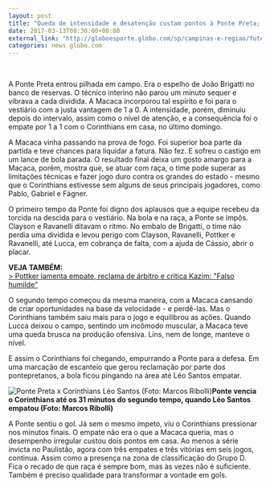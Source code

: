 ```yaml
---
layout: post
title: "Queda de intensidade e desatenção custam pontos à Ponte Preta; análise "
date: 2017-03-13T08:30:00+00:00
external_link: "http://globoesporte.globo.com/sp/campinas-e-regiao/futebol/times/ponte-preta/noticia/2017/03/queda-de-intensidade-e-desatencao-custam-pontos-ponte-preta-analise.html"
categories: news globo.com
---
```

&nbsp;

A Ponte Preta entrou pilhada em campo. Era o espelho de João Brigatti no banco de reservas. O técnico interino não parou um minuto sequer e vibrava a cada dividida. A Macaca incorporou tal espírito e foi para o vestiário com a justa vantagem de 1 a 0. A intensidade, porém, diminuiu depois do intervalo, assim como o nível de atenção, e a consequência foi o empate por 1 a 1 com o Corinthians em casa, no último domingo.&nbsp;

A Macaca vinha passando na prova de fogo. Foi superior boa parte da partida e teve chances para liquidar a fatura. Não fez. E sofreu o castigo em um lance de bola parada. O resultado final deixa um gosto amargo para a Macaca, porém, mostra que, se atuar com raça, o time pode superar as limitações técnicas e fazer jogo duro contra os grandes do estado - mesmo que o Corinthians estivesse sem alguns de seus principais jogadores, como Pablo, Gabriel e Fágner.

O primeiro tempo da Ponte foi digno dos aplausos que a equipe recebeu da torcida na descida para o vestiário. Na bola e na raça, a Ponte se impôs. Clayson e Ravanelli ditavam o ritmo. No embalo de Brigatti, o time não perdia uma dividida e levou perigo com Clayson, Ravanelli, Pottker e Ravanelli, até Lucca, em cobrança de falta, com a ajuda de Cássio, abrir o placar.&nbsp;

**VEJA TAMBÉM:**  
[\> Pottker lamenta empate, reclama de árbitro e critica Kazim: "Falso humilde"](http://globoesporte.globo.com/sp/campinas-e-regiao/futebol/times/ponte-preta/noticia/2017/03/pottker-lamenta-empate-reclama-de-arbitro-e-critica-kazim-falso-humilde.html)

O segundo tempo começou da mesma maneira, com a Macaca cansando de criar oportunidades na base da velocidade - e perdê-las. Mas o Corinthians também saiu mais para o jogo e equilibrou as ações. Quando Lucca deixou o campo, sentindo um incômodo muscular, a Macaca teve uma queda brusca na produção ofensiva. Lins, nem de longe, manteve o nível.

E assim o Corinthians foi chegando, empurrando a Ponte para a defesa. Em uma marcação de escanteio que gerou reclamação por parte dos pontepretanos, a bola ficou pingando na área até Léo Santos empatar.&nbsp;

 ![Ponte Preta x Corinthians Léo Santos (Foto: Marcos Ribolli)](http://s2.glbimg.com/9fbJuvh2kKZYg73D3UOSYTP1qZU=/0x85:1000x606/690x360/s.glbimg.com/es/ge/f/original/2017/03/12/rib4086.jpg "Ponte Preta x Corinthians Léo Santos (Foto: Marcos Ribolli)")**Ponte vencia o Corinthians até os 31 minutos do segundo tempo, quando Léo Santos empatou (Foto: Marcos Ribolli)**

A Ponte sentiu o gol. Já sem o mesmo ímpeto, viu o Corinthians pressionar nos minutos finais. O empate não era o que a Macaca queria, mas o desempenho irregular custou dois pontos em casa. Ao menos a série invicta no Paulistão, agora com três empates e três vitórias em seis jogos, continua. Assim como a presença na zona de classificação do Grupo D. Fica o recado de que raça é sempre bom, mas às vezes não é suficiente. Também é preciso qualidade para transformar a vontade em gols.&nbsp;


